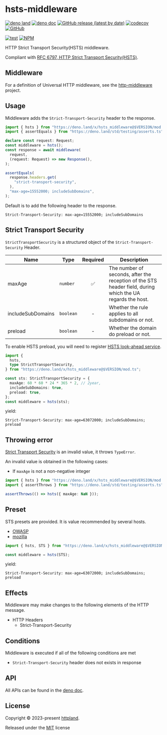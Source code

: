 # hsts-middleware

[![deno land](http://img.shields.io/badge/available%20on-deno.land/x-lightgrey.svg?logo=deno)](https://deno.land/x/hsts_middleware)
[![deno doc](https://doc.deno.land/badge.svg)](https://doc.deno.land/https/deno.land/x/hsts_middleware/mod.ts)
[![GitHub release (latest by date)](https://img.shields.io/github/v/release/httpland/hsts-middleware)](https://github.com/httpland/hsts-middleware/releases)
[![codecov](https://codecov.io/gh/httpland/hsts-middleware/branch/main/graph/badge.svg?token=ERELj74qaQ)](https://codecov.io/gh/httpland/hsts-middleware)
[![GitHub](https://img.shields.io/github/license/httpland/hsts-middleware)](https://github.com/httpland/hsts-middleware/blob/main/LICENSE)

[![test](https://github.com/httpland/hsts-middleware/actions/workflows/test.yaml/badge.svg)](https://github.com/httpland/hsts-middleware/actions/workflows/test.yaml)
[![NPM](https://nodei.co/npm/@httpland/hsts-middleware.png?mini=true)](https://nodei.co/npm/@httpland/hsts-middleware/)

HTTP Strict Transport Security(HSTS) middleware.

Compliant with
[RFC 6797, HTTP Strict Transport Security(HSTS)](https://www.rfc-editor.org/rfc/rfc6797).

## Middleware

For a definition of Universal HTTP middleware, see the
[http-middleware](https://github.com/httpland/http-middleware) project.

## Usage

Middleware adds the `Strict-Transport-Security` header to the response.

```ts
import { hsts } from "https://deno.land/x/hsts_middleware@$VERSION/mod.ts";
import { assertEquals } from "https://deno.land/std/testing/asserts.ts";

declare const request: Request;
const middleware = hsts();
const response = await middleware(
  request,
  (request: Request) => new Response(),
);

assertEquals(
  response.headers.get(
    "strict-transport-security",
  ),
  "max-age=15552000; includeSubDomains",
);
```

Default is to add the following header to the response.

```http
Strict-Transport-Security: max-age=15552000; includeSubDomains
```

## Strict Transport Security

`StrictTransportSecurity` is a structured object of the
`Strict-Transport-Security` Header.

| Name              | Type      |      Required      | Description                                                                                               |
| ----------------- | --------- | :----------------: | --------------------------------------------------------------------------------------------------------- |
| maxAge            | `number`  | :white_check_mark: | The number of seconds, after the reception of the STS header field, during which the UA regards the host. |
| includeSubDomains | `boolean` |         -          | Whether the rule applies to all subdomains or not.                                                        |
| preload           | `boolean` |         -          | Whether the domain do preload or not.                                                                     |

To enable HSTS preload, you will need to register
[HSTS look-ahead service](https://hstspreload.org/).

```ts
import {
  hsts,
  type StrictTransportSecurity,
} from "https://deno.land/x/hsts_middleware@$VERSION/mod.ts";

const sts: StrictTransportSecurity = {
  maxAge: 60 * 60 * 24 * 365 * 2, // 2year,
  includeSubDomains: true,
  preload: true,
};
const middleware = hsts(sts);
```

yield:

```http
Strict-Transport-Security: max-age=63072000; includeSubDomains; preload
```

## Throwing error

[Strict Transport Security](#strict-transport-security) is an invalid value, it
throws `TypeError`.

An invalid value is obtained in the following cases:

- If `maxAge` is not a non-negative integer

```ts
import { hsts } from "https://deno.land/x/hsts_middleware@$VERSION/mod.ts";
import { assertThrows } from "https://deno.land/std/testing/asserts.ts";

assertThrows(() => hsts({ maxAge: NaN }));
```

## Preset

STS presets are provided. It is value recommended by several hosts.

- [OWASP](https://cheatsheetseries.owasp.org/cheatsheets/HTTP_Strict_Transport_Security_Cheat_Sheet.html)
- [mozilla](https://infosec.mozilla.org/guidelines/web_security#http-strict-transport-security)

```ts
import { hsts, STS } from "https://deno.land/x/hsts_middleware@$VERSION/mod.ts";

const middleware = hsts(STS);
```

yield:

```http
Strict-Transport-Security: max-age=63072000; includeSubDomains; preload
```

## Effects

Middleware may make changes to the following elements of the HTTP message.

- HTTP Headers
  - Strict-Transport-Security

## Conditions

Middleware is executed if all of the following conditions are met

- `Strict-Transport-Security` header does not exists in response

## API

All APIs can be found in the
[deno doc](https://doc.deno.land/https/deno.land/x/hsts_middleware/mod.ts).

## License

Copyright © 2023-present [httpland](https://github.com/httpland).

Released under the [MIT](./LICENSE) license
